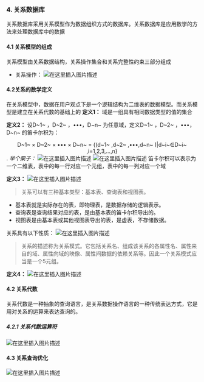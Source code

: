 ### 4. 关系数据库
关系数据库采用关系模型作为数据组织方式的数据库。关系数据库是应用数学的方法来处理数据库中的数据
#### 4.1 关系模型的组成
关系模型由关系数据结构，关系操作集合和关系完整性约束三部分组成
- 关系操作：
![在这里插入图片描述](https://img-blog.csdnimg.cn/20191003141110489.png?x-oss-process=image/watermark,type_ZmFuZ3poZW5naGVpdGk,shadow_10,text_aHR0cHM6Ly9ibG9nLmNzZG4ubmV0L3FxMjIzMDU1MDY3Mg==,size_16,color_FFFFFF,t_70)
#### 4.2关系的数学定义
在关系模型中，数据在用户观点下是一个逻辑结构为二维表的数据模型。而关系模型是建立在关系代数的基础上的
**定义1：** 域是一组具有相同数据类型的值的集合

**定义2：** 设D~1~ ，D~2~  ，•••，D~n~ 为任意域，定义D~1~ ，D~2~  ，•••，D~n~ 的笛卡尔积为：<center>
D~1~ × D~2~  × ••• × D~n~ = {(d~1~ ,d~2~ ,•••,d~n~ )|d~i~∈D~i~ ,i=1,2,3,...,n}</center>.
*举个栗子：*
![在这里插入图片描述](https://img-blog.csdnimg.cn/20191003141431282.png?x-oss-process=image/watermark,type_ZmFuZ3poZW5naGVpdGk,shadow_10,text_aHR0cHM6Ly9ibG9nLmNzZG4ubmV0L3FxMjIzMDU1MDY3Mg==,size_16,color_FFFFFF,t_70)
![在这里插入图片描述](https://img-blog.csdnimg.cn/2019100314152892.png?x-oss-process=image/watermark,type_ZmFuZ3poZW5naGVpdGk,shadow_10,text_aHR0cHM6Ly9ibG9nLmNzZG4ubmV0L3FxMjIzMDU1MDY3Mg==,size_16,color_FFFFFF,t_70)
笛卡尔积可以表示为一个二维表，表中的每一行对应一个元组，表中的每一列对应一个域

**定义3：**
![在这里插入图片描述](https://img-blog.csdnimg.cn/20191003142028420.png?x-oss-process=image/watermark,type_ZmFuZ3poZW5naGVpdGk,shadow_10,text_aHR0cHM6Ly9ibG9nLmNzZG4ubmV0L3FxMjIzMDU1MDY3Mg==,size_16,color_FFFFFF,t_70)
>关系可以有三种基本类型：基本表、查询表和视图表。
- 基本表就是实际存在的表，即物理表，是数据存储的逻辑表示。
- 查询表是查询结果对应的表，是由基本表的笛卡尔积导出的。
- 视图表是由基本表或其他视图表导出的表，是虚表，不存储数据。

关系具有以下性质：
![在这里插入图片描述](https://img-blog.csdnimg.cn/20191003145307239.png?x-oss-process=image/watermark,type_ZmFuZ3poZW5naGVpdGk,shadow_10,text_aHR0cHM6Ly9ibG9nLmNzZG4ubmV0L3FxMjIzMDU1MDY3Mg==,size_16,color_FFFFFF,t_70)
>关系的描述称为关系模式。它包括关系名、组成该关系的各属性名、属性来自的域、属性向域的映像、属性间数据的依赖关系等。因此一个关系模式应当是一个5元组。

**定义4：**
![在这里插入图片描述](https://img-blog.csdnimg.cn/20191003142914764.png)
#### 4.2 关系代数
关系代数是一种抽象的查询语言，是关系数据操作语言的一种传统表达方式，它是用对关系的运算来表达查询的。
##### 4.2.1 关系代数运算符
![在这里插入图片描述](https://img-blog.csdnimg.cn/20191003143207954.png?x-oss-process=image/watermark,type_ZmFuZ3poZW5naGVpdGk,shadow_10,text_aHR0cHM6Ly9ibG9nLmNzZG4ubmV0L3FxMjIzMDU1MDY3Mg==,size_16,color_FFFFFF,t_70)
#### 4.3 关系查询优化
![在这里插入图片描述](https://img-blog.csdnimg.cn/20191003143605712.png?x-oss-process=image/watermark,type_ZmFuZ3poZW5naGVpdGk,shadow_10,text_aHR0cHM6Ly9ibG9nLmNzZG4ubmV0L3FxMjIzMDU1MDY3Mg==,size_16,color_FFFFFF,t_70)
